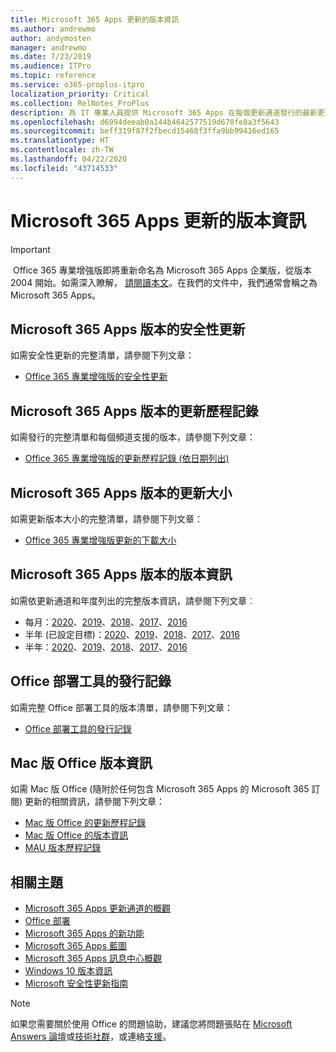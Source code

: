 ```yaml
---
title: Microsoft 365 Apps 更新的版本資訊
ms.author: andrewmo
author: andymosten
manager: andrewmo
ms.date: 7/23/2019
ms.audience: ITPro
ms.topic: reference
ms.service: o365-proplus-itpro
localization_priority: Critical
ms.collection: RelNotes_ProPlus
description: 為 IT 專業人員提供 Microsoft 365 Apps 在每個更新通道發行的最新更新清單，以及版本資訊和更新歷程記錄的連結
ms.openlocfilehash: d6994deeab0a144b4642577519d670fe8a3f5643
ms.sourcegitcommit: beff319f87f2fbecd15468f3ffa9bb99416ed165
ms.translationtype: HT
ms.contentlocale: zh-TW
ms.lasthandoff: 04/22/2020
ms.locfileid: "43714533"
---
```

# <a name="release-information-for-updates-to-microsoft-365-apps"></a>Microsoft 365 Apps 更新的版本資訊


> [!IMPORTANT]
> Office 365 專業增強版即將重新命名為 Microsoft 365 Apps 企業版，從版本 2004 開始。如需深入瞭解， [請閱讀本文](https://go.microsoft.com/fwlink/p/?linkid=2123420)。在我們的文件中，我們通常會稱之為 Microsoft 365 Apps。


## <a name="security-updates-for-microsoft-365-apps-releases"></a>Microsoft 365 Apps 版本的安全性更新

如需安全性更新的完整清單，請參閱下列文章：
 - [Office 365 專業增強版的安全性更新](office365-proplus-security-updates.md)


## <a name="update-history-for-microsoft-365-apps-releases"></a>Microsoft 365 Apps 版本的更新歷程記錄

如需發行的完整清單和每個頻道支援的版本，請參閱下列文章：
 - [Office 365 專業增強版的更新歷程記錄 (依日期列出)](update-history-office365-proplus-by-date.md)


 ## <a name="update-sizes-for-microsoft-365-apps-releases"></a>Microsoft 365 Apps 版本的更新大小

如需更新版本大小的完整清單，請參閱下列文章：
 - [Office 365 專業增強版更新的下載大小](download-sizes-office365-proplus-updates.md)

## <a name="release-notes-for-microsoft-365-apps-releases"></a>Microsoft 365 Apps 版本的版本資訊

如需依更新通道和年度列出的完整版本資訊，請參閱下列文章︰
 - 每月：[2020](monthly-channel-2020.md)、[2019](monthly-channel-2019.md)、[2018](monthly-channel-2018.md)、[2017](monthly-channel-2017.md)、[2016](monthly-channel-2016.md)
 - 半年 (已設定目標)：[2020](semi-annual-channel-targeted-2020.md)、[2019](semi-annual-channel-targeted-2019.md)、[2018](semi-annual-channel-targeted-2018.md)、[2017](semi-annual-channel-targeted-2017.md)、[2016](semi-annual-channel-targeted-2016.md)
 - 半年：[2020](semi-annual-channel-2020.md)、[2019](semi-annual-channel-2019.md)、[2018](semi-annual-channel-2018.md)、[2017](semi-annual-channel-2017.md)、[2016](semi-annual-channel-2016.md)

 ## <a name="release-history-for-office-deployment-tool"></a>Office 部署工具的發行記錄
 如需完整 Office 部署工具的版本清單，請參閱下列文章：
 - [Office 部署工具的發行記錄](ODT-release-history.md)

## <a name="office-for-mac-release-information"></a>Mac 版 Office 版本資訊

如需 Mac 版 Office (隨附於任何包含 Microsoft 365 Apps 的 Microsoft 365 訂閱) 更新的相關資訊，請參閱下列文章：
 - [Mac 版 Office 的更新歷程記錄](update-history-office-for-mac.md)
 - [Mac 版 Office 的版本資訊](release-notes-office-for-mac.md)
 - [MAU 版本歷程記錄](release-history-microsoft-autoupdate.md)


## <a name="related-topics"></a>相關主題

- [Microsoft 365 Apps 更新通道的概觀](https://docs.microsoft.com/deployoffice/overview-of-update-channels-for-office-365-proplus)
- [Office 部署](https://docs.microsoft.com/deployoffice/)
- [Microsoft 365 Apps 的新功能](https://support.office.com/article/95c8d81d-08ba-42c1-914f-bca4603e1426)
- [Microsoft 365 Apps 藍圖](https://products.office.com/business/office-365-roadmap)
- [Microsoft 365 Apps 訊息中心概觀](https://support.office.com/article/38fb3333-bfcc-4340-a37b-deda509c2093)
- [Windows 10 版本資訊](https://www.microsoft.com/itpro/windows-10/release-information)
- [Microsoft 安全性更新指南](https://portal.msrc.microsoft.com/)

> [!NOTE]
> 如果您需要關於使用 Office 的問題協助，建議您將問題張貼在 [Microsoft Answers 論壇](https://answers.microsoft.com/)或[技術社群](https://techcommunity.microsoft.com/)，或連絡[支援](https://support.microsoft.com/contactus)。
